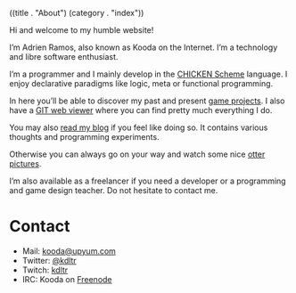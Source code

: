((title . "About")
 (category . "index"))

Hi and welcome to my humble website!

I’m Adrien Ramos, also known as Kooda on the Internet.
I’m a technology and libre software enthusiast.

I’m a programmer and I mainly develop in the [CHICKEN Scheme][chicken] language.
I enjoy declarative paradigms like logic, meta or functional programming.

In here you’ll be able to discover my past and present [game projects][projects].
I also have a [GIT web viewer][git] where you can find pretty much everything I do.

You may also [read my blog][blog] if you feel like doing so.
It contains various thoughts and programming experiments.

Otherwise you can always go on your way and watch some nice [otter pictures][dailyotter].

I’m also available as a freelancer if you need a developer or a
programming and game design teacher. Do not hesitate to contact me.


Contact
=======

- Mail: [kooda@upyum.com][mail]
- Twitter: [@kdltr][twitter]
- Twitch: [kdltr][twitch]
- IRC: Kooda on [Freenode][freenode]


[git]:          /cgit.cgi
[projects]:     projects.xhtml
[chicken]:      http://call-cc.org
[blog]:         posts.xhtml
[dailyotter]:   http://dailyotter.org/
[mail]:         mailto:kooda@upyum.com
[twitter]:      https://twitter.com/kdltr
[twitch]:       http://www.twitch.tv/kdltr/
[freenode]:     irc://chat.freenode.org/Kooda,isnick
